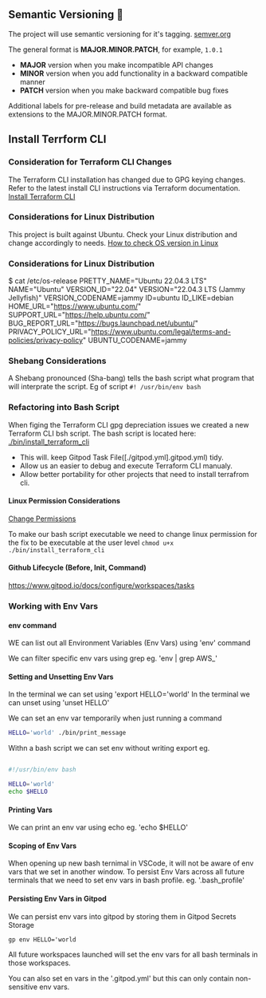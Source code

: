 ## Semantic Versioning :mage:

The project will use semantic versioning for it's tagging. [semver.org](https://semver.org/)

The general format is **MAJOR.MINOR.PATCH**, for example, `1.0.1` 

- **MAJOR** version when you make incompatible API changes
- **MINOR** version when you add functionality in a backward compatible manner
- **PATCH** version when you make backward compatible bug fixes

Additional labels for pre-release and build metadata are available as extensions 
to the MAJOR.MINOR.PATCH format.


## Install Terrform CLI

### Consideration for Terraform CLI Changes
The Terraform CLI installation has changed due to GPG keying changes. Refer to the latest install CLI instructions via Terraform documentation. 
[Install Terraform CLI](https://developer.hashicorp.com/terraform/tutorials/aws-get-started/install-cli) 

### Considerations for Linux Distribution

This project is built against Ubuntu. Check your Linux distribution and change accordingly to needs. [How to check OS version in Linux](https://www.cyberciti.biz/faq/find-linux-distribution-name-version-number)


### Considerations for Linux Distribution
$ cat /etc/os-release
PRETTY_NAME="Ubuntu 22.04.3 LTS"
NAME="Ubuntu"
VERSION_ID="22.04"
VERSION="22.04.3 LTS (Jammy Jellyfish)"
VERSION_CODENAME=jammy
ID=ubuntu
ID_LIKE=debian
HOME_URL="https://www.ubuntu.com/"
SUPPORT_URL="https://help.ubuntu.com/"
BUG_REPORT_URL="https://bugs.launchpad.net/ubuntu/"
PRIVACY_POLICY_URL="https://www.ubuntu.com/legal/terms-and-policies/privacy-policy"
UBUNTU_CODENAME=jammy 

### Shebang Considerations

A Shebang pronounced (Sha-bang) tells the bash script what program that will interprate the script. Eg of script `#! /usr/bin/env bash`



### Refactoring into Bash Script

When figing the Terraform CLI gpg depreciation issues we created a new Terraform CLI bsh script. The bash script is located here: [./bin/install_terraform_cli](./bin/install_terraform_cli)
- This will. keep Gitpod Task File([./gitpod.yml].gitpod.yml) tidy. 
- Allow us an easier to debug and execute Terraform CLI manualy.
- Allow better portability for other projects that need to install terrafrom cli.


#### Linux  Permission Considerations
[Change Permissions](https://en.wikipedia.org/wiki/Chmod)

To make our bash script executable we need to change linux permission for the fix to be executable at the user level ```chmod u+x ./bin/install_terraform_cli```


#### Github Lifecycle (Before, Init, Command)

https://www.gitpod.io/docs/configure/workspaces/tasks


### Working with Env Vars

#### env command 

WE can list out all Environment Variables (Env Vars) using 'env' command

We can filter specific env vars using grep eg. 'env | grep AWS_'

#### Setting and Unsetting Env Vars

In the terminal we can set using 'export HELLO='world' 
In the terminal we can unset using 'unset HELLO'

We can set an env var temporarily when just running a command 

```sh
HELLO='world' ./bin/print_message
```

Withn a bash script we can set env without writing export eg.

```sh

#!/usr/bin/env bash

HELLO='world' 
echo $HELLO
```

#### Printing Vars
We can print an env var using echo eg. 'echo $HELLO'

#### Scoping of Env Vars

When opening up new bash ternimal in VSCode, it will not be aware of env vars that we set in another window. To persist Env Vars across all future terminals that we need to set env vars in bash profile. eg. '.bash_profile'

#### Persisting Env Vars in Gitpod

We can persist env vars into gitpod by storing them in Gitpod Secrets Storage 
``` 
gp env HELLO='world
```

All future workspaces launched will set the env vars for all bash terminals in those workspaces.

You can also set en vars in the '.gitpod.yml' but this can only contain non-sensitive env vars.




